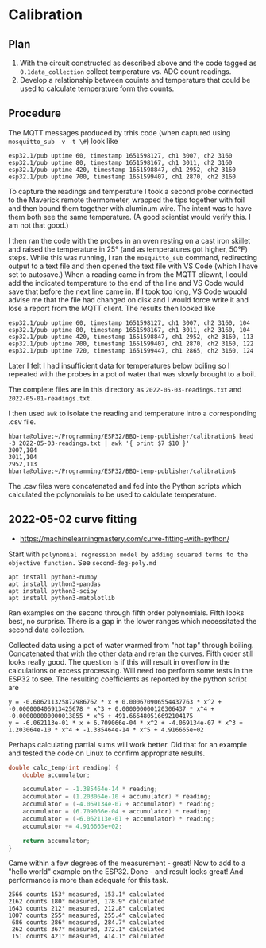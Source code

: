 # Calibration

## Plan

1. With the circuit constructed as described above and the code tagged as `0.1data_collection` collect temperature vs. ADC count readings.
1. Develop a relationship between couints and temperature that could be used to calculate temperature form the counts.

## Procedure

The MQTT messages produced by trhis code (when captured using `mosquitto_sub -v -t \#`) look like

```text
esp32.1/pub uptime 60, timestamp 1651598127, ch1 3007, ch2 3160
esp32.1/pub uptime 80, timestamp 1651598167, ch1 3011, ch2 3160
esp32.1/pub uptime 420, timestamp 1651598847, ch1 2952, ch2 3160
esp32.1/pub uptime 700, timestamp 1651599407, ch1 2870, ch2 3160
```

To capture the readings and temperature I took a second probe connected to the Maverick remote thermometer, wrapped the tips together with foil and then bound them together with aluminum wire. The intent was to have them both see the same temperature. (A good scientist would verify this. I am not that good.)

I then ran the code with the probes in an oven resting on a cast iron skillet and raised the temperature in 25° (and as temperatures got higher, 50°F) steps. While this was running, I ran the `mosquitto_sub` command, redirecting output to a text file and then opened the text file with VS Code (which I have set to autosave.) When a reading came in from the MQTT cliewnt, I could add the indicated temperature to the end of the line and VS Code would save that before the next line came in. If I took too long, VS Code wouold advise me that the file had changed on disk and I would force write it and lose a report from the MQTT client. The results then looked like

```text
esp32.1/pub uptime 60, timestamp 1651598127, ch1 3007, ch2 3160, 104
esp32.1/pub uptime 80, timestamp 1651598167, ch1 3011, ch2 3160, 104
esp32.1/pub uptime 420, timestamp 1651598847, ch1 2952, ch2 3160, 113
esp32.1/pub uptime 700, timestamp 1651599407, ch1 2870, ch2 3160, 122
esp32.1/pub uptime 720, timestamp 1651599447, ch1 2865, ch2 3160, 124
```

Later I felt I had insufficient data for temperatures below boiling so I repeated with the probes in a pot of water that was slowly brought to a boil.


The complete files are in this directory as `2022-05-03-readings.txt` and `2022-05-01-readings.txt`.

I then used `awk` to isolate the reading and temperature intro a corresponding .csv file.

```text
hbarta@olive:~/Programming/ESP32/BBQ-temp-publisher/calibration$ head -3 2022-05-03-readings.txt | awk '{ print $7 $10 }'
3007,104
3011,104
2952,113
hbarta@olive:~/Programming/ESP32/BBQ-temp-publisher/calibration$
```

The .csv files were concatenated and fed into the Python scripts which calculated the polynomials to be used to caldulate temperature.

## 2022-05-02 curve fitting

* <https://machinelearningmastery.com/curve-fitting-with-python/>

Start with `polynomial regression model by adding squared terms to the objective function.` See `second-deg-poly.md`

```text
apt install python3-numpy
apt install python3-pandas
apt install python3-scipy
apt install python3-matplotlib
```

Ran examples on the second through fifth order polynomials. Fifth looks best, no surprise. There is a gap in the lower ranges which necessitated the second data collection.

Collected data using a pot of water warmed from "hot tap" through boiling. Concatenated that with the other data and reran the curves. Fifth order still looks really good. The question is if this will result in overflow in the calculations or excess processing. Will need too perform some tests in the ESP32 to see. 
The resulting coefficients as reported by the python script are 

```text
y = -0.606211325872986762 * x + 0.000670906554437763 * x^2 + -0.000000406913425678 * x^3 + 0.000000000120306437 * x^4 + -0.000000000000013855 * x^5 + 491.666480516692104175
y = -6.062113e-01 * x + 6.709066e-04 * x^2 + -4.069134e-07 * x^3 + 1.203064e-10 * x^4 + -1.385464e-14 * x^5 + 4.916665e+02
```

Perhaps calculating partial sums will work better. Did that for an example and tested the code on Linux to confirm appropriate results.

```C++
double calc_temp(int reading) {
    double accumulator;

    accumulator = -1.385464e-14 * reading;
    accumulator = (1.203064e-10 + accumulator) * reading;
    accumulator = (-4.069134e-07 + accumulator) * reading;
    accumulator = (6.709066e-04 + accumulator) * reading;
    accumulator = (-6.062113e-01 + accumulator) * reading;
    accumulator += 4.916665e+02;

    return accumulator;
}
```

Came within a few degrees of the measurement - great! Now to add to a "hello world" example on the ESP32. Done - and result looks great! And performance is more than adequate for this task.

```text
2566 counts 153° measured, 153.1° calculated
2162 counts 180° measured, 178.9° calculated
1643 counts 212° measured, 212.8° calculated
1007 counts 255° measured, 255.4° calculated
 686 counts 286° measured, 284.7° calculated
 262 counts 367° measured, 372.1° calculated
 151 counts 421° measured, 414.1° calculated
 ```
